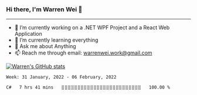 ### Hi there, I'm Warren Wei 👋
<!--[![LinkedIn](https://img.shields.io/badge/-LinkedIn-0073b1?style=flat-square&logo=linkedin&logoColor=white)](https://www.linkedin.com/in/dongwei-wei/)-->
---
- 🔭 I’m currently working on a .NET WPF Project and a React Web Application
- 🌱 I’m currently learning everything
- 💬 Ask me about Anything
- 📫 Reach me through email: warrenwei.work@gmail.com

[![Warren's GitHub stats](https://github-readme-stats.vercel.app/api?username=Warren-Wei&count_private=true&theme=gotham&show_icons=true&hide_border=true)](https://github.com/Warren-Wei)<br/>

<!--START_SECTION:waka-->
```text
Week: 31 January, 2022 - 06 February, 2022

C#   7 hrs 41 mins   ⣿⣿⣿⣿⣿⣿⣿⣿⣿⣿⣿⣿⣿⣿⣿⣿⣿⣿⣿⣿⣿⣿⣿⣿⣿   100.00 % 
```
<!--END_SECTION:waka-->

<!--[![Top Langs](https://github-readme-stats.vercel.app/api/top-langs/?username=Warren-Wei&count_private=true&theme=graywhite&langs_count=8&layout=compact&card_width=445&hide_border=true)](https://github.com/Warren-Wei/)-->
